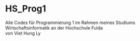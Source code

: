 # HS_Prog1
Alle Codes für Programmierung 1 im Rahmen meines Studiums Wirtschaftsinformatik an der Hochschule Fulda
<br>
von Viet Hung Ly
